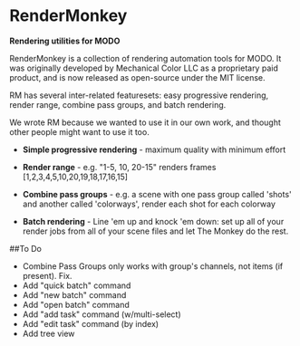 # RenderMonkey
**Rendering utilities for MODO**

RenderMonkey is a collection of rendering automation tools for MODO. It was originally developed by Mechanical Color LLC as a proprietary paid product, and is now released as open-source under the MIT license.

RM has several inter-related featuresets: easy progressive rendering, render range, combine pass groups, and batch rendering.

We wrote RM because we wanted to use it in our own work, and thought other people might want to use it too.

- **Simple progressive rendering** - maximum quality with minimum effort

- **Render range** - e.g. "1-5, 10, 20-15" renders frames [1,2,3,4,5,10,20,19,18,17,16,15]


- **Combine pass groups** - e.g. a scene with one pass group called 'shots' and another called 'colorways', render each shot for each colorway


- **Batch rendering** - Line 'em up and knock 'em down: set up all of your render jobs from all of your scene files and let The Monkey do the rest.

##To Do
- Combine Pass Groups only works with group's channels, not items (if present). Fix.
- Add "quick batch" command
- Add "new batch" command
- Add "open batch" command
- Add "add task" command (w/multi-select)
- Add "edit task" command (by index)
- Add tree view
